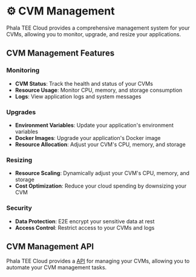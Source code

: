 # ⚙️ CVM Management

Phala TEE Cloud provides a comprehensive management system for your CVMs, allowing you to monitor, upgrade, and resize your applications.

## CVM Management Features

### Monitoring

* **CVM Status**: Track the health and status of your CVMs
* **Resource Usage**: Monitor CPU, memory, and storage consumption
* **Logs**: View application logs and system messages

### Upgrades

* **Environment Variables**: Update your application's environment variables
* **Docker Images**: Upgrade your application's Docker image
* **Resource Allocation**: Adjust your CVM's CPU, memory, and storage

### Resizing

* **Resource Scaling**: Dynamically adjust your CVM's CPU, memory, and storage
* **Cost Optimization**: Reduce your cloud spending by downsizing your CVM

### Security

* **Data Protection**: E2E encrypt your sensitive data at rest
* **Access Control**: Restrict access to your CVMs and logs

## CVM Management API

Phala TEE Cloud provides a [API](https://cloud-api.phala.network/docs) for managing your CVMs, allowing you to automate your CVM management tasks.
